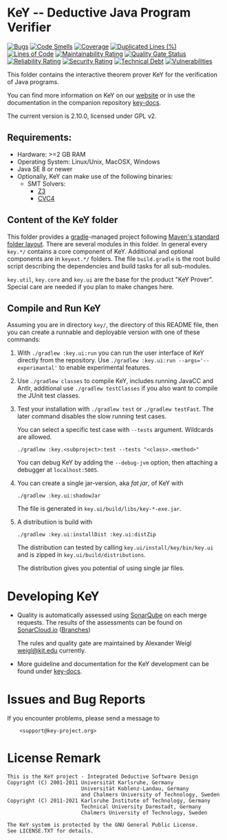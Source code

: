 # KeY -- Deductive Java Program Verifier

[![Bugs](https://sonarcloud.io/api/project_badges/measure?project=key-main&metric=bugs)](https://sonarcloud.io/dashboard?id=key-main) [![Code Smells](https://sonarcloud.io/api/project_badges/measure?project=key-main&metric=code_smells)](https://sonarcloud.io/dashboard?id=key-main) [![Coverage](https://sonarcloud.io/api/project_badges/measure?project=key-main&metric=coverage)](https://sonarcloud.io/dashboard?id=key-main) [![Duplicated Lines (%)](https://sonarcloud.io/api/project_badges/measure?project=key-main&metric=duplicated_lines_density)](https://sonarcloud.io/dashboard?id=key-main) [![Lines of Code](https://sonarcloud.io/api/project_badges/measure?project=key-main&metric=ncloc)](https://sonarcloud.io/dashboard?id=key-main) [![Maintainability Rating](https://sonarcloud.io/api/project_badges/measure?project=key-main&metric=sqale_rating)](https://sonarcloud.io/dashboard?id=key-main) [![Quality Gate Status](https://sonarcloud.io/api/project_badges/measure?project=key-main&metric=alert_status)](https://sonarcloud.io/dashboard?id=key-main) [![Reliability Rating](https://sonarcloud.io/api/project_badges/measure?project=key-main&metric=reliability_rating)](https://sonarcloud.io/dashboard?id=key-main) [![Security Rating](https://sonarcloud.io/api/project_badges/measure?project=key-main&metric=security_rating)](https://sonarcloud.io/dashboard?id=key-main) [![Technical Debt](https://sonarcloud.io/api/project_badges/measure?project=key-main&metric=sqale_index)](https://sonarcloud.io/dashboard?id=key-main) [![Vulnerabilities](https://sonarcloud.io/api/project_badges/measure?project=key-main&metric=vulnerabilities)](https://sonarcloud.io/dashboard?id=key-main)

This folder contains the interactive theorem prover KeY for the verification of Java programs.

You can find more information on KeY on our [website](https://key-project.org) or in use the
documentation in the companion repository [key-docs](https://git.key-project.org/key/key-docs).

The current version is 2.10.0, licensed under GPL v2.


## Requirements:

* Hardware: >=2 GB RAM
* Operating System: Linux/Unix, MacOSX, Windows
* Java SE 8 or newer
* Optionally, KeY can make use of the following binaries:
  * SMT Solvers:
	* [Z3](https://github.com/Z3Prover/z3)
	* [CVC4](http://cvc4.cs.stanford.edu/web/)

## Content of the KeY folder

This folder provides a [gradle](https://gradle.org)-managed project following
[Maven's standard folder layout](https://maven.apache.org/guides/introduction/introduction-to-the-standard-directory-layout.html).
There are several modules in this folder. In general every `key.*/` contains a core component of KeY. Additional
and optional components are in `keyext.*/` folders. The file `build.gradle` is the root build script describing
the dependencies and build tasks for all sub-modules.

`key.util`, `key.core` and `key.ui` are the base for the product "KeY Prover". Special care are needed
if you plan to make changes here.


## Compile and Run KeY

Assuming you are in directory `key/`, the directory of this README file,
then you can create a runnable and deployable version with one of these commands:

1. With `./gradlew :key.ui:run` you can run the user interface of KeY directly from the repository. Use `./gradlew :key.ui:run --args='--experimantal'` to enable experimental features.

2. Use `./gradlew classes` to compile KeY, includes running JavaCC and Antlr, additional use `./gradlew testClasses` if
   you also want to compile the JUnit test classes.

3. Test your installation with `./gradlew test` or `./gradlew testFast`.
   The later command disables the slow running test cases.

   You can select a specific test case with `--tests` argument. Wildcards are allowed.
   ```
   ./gradlew :key.<subproject>:test --tests "<class>.<method>"
   ```

   You can debug KeY by adding the `--debug-jvm` option, then attaching a debugger at `localhost:5005`.

4. You can create a single jar-version, aka *fat jar*, of KeY with
   ```
   ./gradlew :key.ui:shadowJar
   ```
   The file is generated in `key.ui/build/libs/key-*-exe.jar`.

5. A distributiion is build with
   ```
   ./gradlew :key.ui:installDist :key.ui:distZip
   ```
   The distribution can tested by calling `key.ui/install/key/bin/key.ui`
   and is zipped in `key.ui/build/distributions`.

   The distribution gives you potential of using single jar files.

# Developing KeY

* Quality is automatically assessed using [SonarQube](https://sonarqube.org) on each merge requests.
  The results of the assessments can be found on
  [SonarCloud.io](https://sonarcloud.io/dashboard?id=key-main)
  ([Branches](https://sonarcloud.io/project/branches?id=key-main))

  The rules and quality gate are maintained by Alexander Weigl
  <weigl@kit.edu> currently.

* More guideline and documentation for the KeY development can be found under
[key-docs](https://key-project.org/docs/).



# Issues and Bug Reports

If you encounter problems, please send a message to

		<support@key-project.org>



# License Remark

```
This is the KeY project - Integrated Deductive Software Design
Copyright (C) 2001-2011 Universität Karlsruhe, Germany
						Universität Koblenz-Landau, Germany
						and Chalmers University of Technology, Sweden
Copyright (C) 2011-2021 Karlsruhe Institute of Technology, Germany
						Technical University Darmstadt, Germany
						Chalmers University of Technology, Sweden

The KeY system is protected by the GNU General Public License.
See LICENSE.TXT for details.
```
